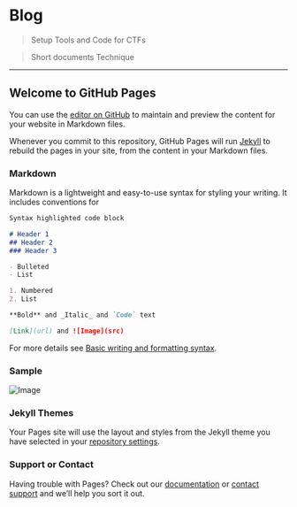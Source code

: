 # Blog
>Setup Tools and Code for CTFs

>Short documents Technique 
-------------------------------------------------------------------------------------------------------------------------------------

## Welcome to GitHub Pages

You can use the [editor on GitHub](https://github.com/l1j9m4-0n1/Blog/edit/main/README.md) to maintain and preview the content for your website in Markdown files.

Whenever you commit to this repository, GitHub Pages will run [Jekyll](https://jekyllrb.com/) to rebuild the pages in your site, from the content in your Markdown files.

### Markdown

Markdown is a lightweight and easy-to-use syntax for styling your writing. It includes conventions for

```markdown
Syntax highlighted code block

# Header 1
## Header 2
### Header 3

- Bulleted
- List

1. Numbered
2. List

**Bold** and _Italic_ and `Code` text

[Link](url) and ![Image](src)
```

For more details see [Basic writing and formatting syntax](https://docs.github.com/en/github/writing-on-github/getting-started-with-writing-and-formatting-on-github/basic-writing-and-formatting-syntax).

### Sample
![Image](https://github.com/l1j9m4-0n1/Blog/blob/main/sample_Markdown.png)

### Jekyll Themes

Your Pages site will use the layout and styles from the Jekyll theme you have selected in your [repository settings](https://github.com/l1j9m4-0n1/Blog/settings/pages).

### Support or Contact

Having trouble with Pages? Check out our [documentation](https://docs.github.com/categories/github-pages-basics/) or [contact support](https://support.github.com/contact) and we’ll help you sort it out.
